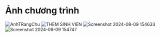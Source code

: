 # Ảnh chương trình
![AnhTRangChu](https://github.com/user-attachments/assets/6ed4480a-f356-4a2e-a1ac-93db9364af24)
![THEM SINH VIEN](https://github.com/user-attachments/assets/60619afe-006f-4c7a-a1b0-857cfa784a55)
![Screenshot 2024-08-09 154633](https://github.com/user-attachments/assets/be3dbe35-0f38-4cce-b697-ca6c3049425c)
![Screenshot 2024-08-09 154747](https://github.com/user-attachments/assets/a35a46e2-7dc2-4e04-9914-d219db385ff5)

